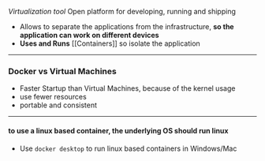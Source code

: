 *Virtualization tool*
Open platform for developing, running and shipping 
- Allows to separate the applications from the infrastructure, **so the application can work on different devices** 
- **Uses and Runs**  [[Containers]] so isolate the application 


---

### Docker vs Virtual Machines 
- Faster Startup than Virtual Machines, because of the kernel usage
- use fewer resources 
- portable and consistent 

---
#### to use a linux based container, the underlying OS should run linux
- Use `docker desktop` to run linux based containers in Windows/Mac

